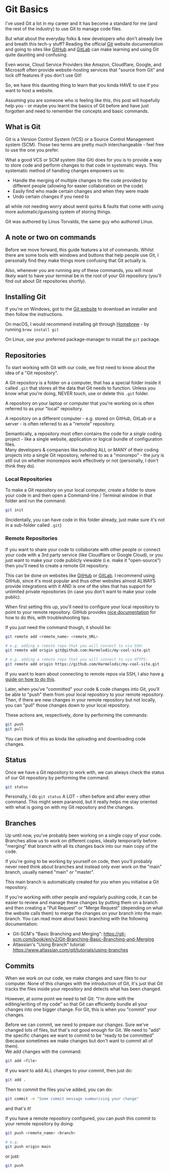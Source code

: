 # Git Basics

I've used Git a lot in my career and it has become a standard for me (and the rest of the industry) to use Git to manage
code files.

But what about the everyday folks & new developers who don't already live and breath this tech-y stuff? Reading the
official [Git](https://git-scm.com) website documentation and going to sites like [GitHub](https://github.com)
and [GitLab](https://gitlab.com) can make learning and using Git quite daunting and confusing.

Even worse, Cloud Service Providers like Amazon, Cloudflare, Google, and Microsoft often provide website-hosting
services that "source from Git" and lock off features if you don't use Git!

So, we have this daunting thing to learn that you kinda HAVE to use if you want to host a website.

Assuming you are someone who is feeling like this, this post will hopefully help you - or maybe you learnt the basics of
Git before and have just forgotten and need to remember the concepts and basic commands.

## What is Git

Git is a Version Control System (VCS) or a Source Control Management system (SCM). Those two terms are pretty much
interchangeable - feel free to use the one you prefer.

What a good VCS or SCM system (like Git) does for you is to provide a way to store code and perform changes to that code
in systematic ways. This systematic method of handling changes empowers us to:

- Handle the merging of multiple changes to the code provided by different people (allowing for easier collaboration on
  the code)
- Easily find who made certain changes and when they were made
- Undo certain changes if you need to

all while not needing worry about weird quirks & faults that come with using more automatic/guessing system of storing
things.

Git was authored by Linus Torvalds, the same guy who authored Linux.

## A note or two on commands

Before we move forward, this guide features a lot of commands. Whilst there are some tools with windows and buttons that
help people use Git, I personally find they make things more confusing that Git actually is.

Also, whenever you are running any of these commands, you will most likely want to have your terminal be in the root of
your Git repository (you'll find out about Git repositories shortly).

## Installing Git

If you're on Windows, got to the [Git website](https://git-scm.com) to download an installer and then follow the
instructions.

On macOS, I would recommend installing git through [Homebrew](https://brew.sh/) - by running `brew install git`

On Linux, use your preferred package-manager to install the `git` package.

## Repositories

To start working with Git with our code, we first need to know about the idea of a "Git repository".

A Git repository is a folder on a computer, that has a special folder inside it called `.git` that stores all the data
that Git needs to function. Unless you know what you're doing, NEVER touch, use or delete this `.git` folder.

A repository on your laptop or computer that you're working on is often referred to as your "local" repository.

A repository on a different computer - e.g. stored on GitHub, GitLab or a server - is often referred to as a "remote"
repository.

Semantically, a repository most often contains the code for a *single* coding project - like a single website,
application or logical bundle of configuration files.  
Many developers & companies like bundling ALL or MANY of their coding projects into a single Git repository, referred to
as a "monorepo" - the jury is still out on whether monorepos work effectively or not (personally, I don't think they
do).

### Local Repositories

To make a Git repository on your local computer, create a folder to store your code in and then open a Command-line /
Terminal window in that folder and run the command:

```bash
git init
```

(Incidentally, you can have code in this folder already, just make sure it's not in a sub-folder called `.git`)

### Remote Repositories

If you want to share your code to collaborate with other people or connect your code with a 3rd party service (like
Cloudflare or Google Cloud), or you just want to make your code publicly viewable (i.e. make it "open-source") then
you'll need to create a remote Git repository.

This can be done on websites like [GitHub](https://github.com) or [GitLab](https://gitlab.com). I recommend using
GitHub, since it's most popular and thus other websites almost ALWAYS provide integrations with it AND is one of the
sites that has support for unlimited private repositories (in case you don't want to make your code public).

When first setting this up, you'll need to configure your local repository to point to your remote repository. GitHub
provides [nice documentation](https://docs.github.com/en/get-started/getting-started-with-git/managing-remote-repositories)
for how to do this, with troubleshooting tips.

If you just need the command though, it should be:

```bash
git remote add <remote_name> <remote_URL>

# e.g. adding a remote repo that you will connect to via SSH:
git remote add origin git@github.com:Harmelodic/my-cool-site.git

# e.g. adding a remote repo that you will connect to via HTTPS:
git remote add origin https://github.com/Harmelodic/my-cool-site.git
```

If you want to learn about connecting to remote repos via SSH, I also
have [a guide on how to do this](https://harmelodic.com/blog/git-with-ssh).

Later, when you've "committed" your code & code changes into Git, you'll be able to "push" them from your local
repository to your remote repository. Then, if there are new changes in your remote repository but not locally, you
can "pull" those changes down to your local repository.

These actions are, respectively, done by performing the commands:

```bash
git push
git pull
```

You can think of this as kinda like uploading and downloading code changes.

## Status

Once we have a Git repository to work with, we can always check the status of our Git repository by performing the
command:

```bash
git status
```

Personally, I do `git status` A LOT - often before and after every other command. This might seem paranoid, but it
really helps me stay oriented with what is going on with my Git repository and the changes.

## Branches

Up until now, you've probably been working on a single copy of your code. Branches allow us to work on different copies,
ideally temporarily before "merging" that branch with all its changes back into our main copy of the code.

If you're going to be working by yourself on code, then you'll probably never need think about branches and instead only
ever work on the "main" branch, usually named "main" or "master".

This main branch is automatically created for you when you initialise a Git repository.

If you're working with other people and regularly pushing code, it can be easier to review and manage these changes by
putting them on a branch and then creating a "Pull Request" or "Merge Request" (depending on what the website calls
them) to merge the changes on your branch into the main branch. You can read more about basic branching with the
following documentation:

- Git-SCM's "Basic Branching and Merging": https://git-scm.com/book/en/v2/Git-Branching-Basic-Branching-and-Merging
- Atlassian's "Using Branch" tutorial: https://www.atlassian.com/git/tutorials/using-branches

## Commits

When we work on our code, we make changes and save files to our computer. None of this changes with the introduction of
Git, it's just that Git tracks the files inside your repository and detects what has been changed.

However, at some point we need to tell Git: "I'm done with the editing/writing of my code" so that Git can efficiently
bundle all your changes into one bigger change. For Git, this is when you "commit" your changes.

Before we can commit, we need to prepare our changes. Sure we've changed lots of files, but that's not good enough for
Git. We need to "add" the specific changes we want to commit to be "ready to be committed" (because sometimes we make
changes but don't want to commit all of them).  
We add changes with the command:

```bash
git add <file>
```

If you want to add ALL changes to your commit, then just do:

```bash
git add .
```

Then to commit the files you've added, you can do:

```bash
git commit -m "Some commit message summarising your change"
```

and that's it!

If you have a remote repository configured, you can push this commit to your remote repository by doing:

```bash
git push <remote_name> <branch>

# e.g.
git push origin main
```

or just:

```bash
git push
```
